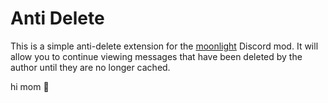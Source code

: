 # Anti Delete

This is a simple anti-delete extension for the [moonlight](https://github.com/moonlight-mod/moonlight) Discord mod. It will allow you to continue viewing messages that have been deleted by the author until they are no longer cached.

hi mom :troll: